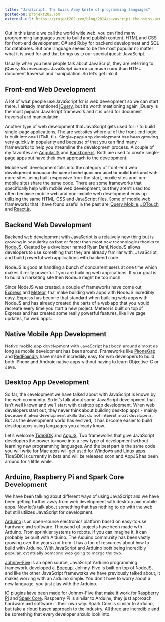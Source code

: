 ```yaml
---
title: "JavaScript: The Swiss Army knife of programming languages"
posted-on: projekt202.com
external-url: https://projekt202.com/blog/2014/javascript-the-swiss-army-knife/
---
```


Out in this jungle we call the world wide web, you can find many programming languages used to build and publish content. HTML and CSS for front-end development, C# and Ruby for backend development and SQL for databases. But one language seems to be the most popular no matter what it is used for and that brings us to our special guest: JavaScript.

Usually when you hear people talk about JavaScript, they are referring to jQuery. But nowadays JavaScript can do so much more than HTML document traversal and manipulation. So let’s get into it.

## Front-end Web Development

A lot of what people use JavaScript for is web development so we can start there. I already mentioned [jQuery](http://jquery.com), but it’s worth mentioning again. jQuery is the most popular JavaScript framework and it is used for document traversal and manipulation.

Another type of web development that JavaScript gets used for is to build single-page applications. The are websites where all of the front-end logic is built into one HTML file. Single-page app development has been growing very quickly in popularity and because of that you can find many frameworks to help you streamline the development process. A couple of my favorites are [AngularJS](https://angularjs.org/) and [Backbone.js](http://backbonejs.org/). Both are used to create single-page apps but have their own approach to the development.

Mobile web development falls into the category of front-end web development because the same techniques are used to build both and with more sites being built responsive from the start, mobile sites and non-mobile sites share the same code. There are some frameworks that specifically help with mobile web development, but they aren’t used too often because mobile web and non-mobile web development ends up utilizing the same HTML, CSS and JavaScript files. Some of mobile web frameworks that I have found useful in the past are [jQuery Mobile](http://jquerymobile.com/), [JQTouch](http://jqtjs.com/) and [React.js](http://facebook.github.io/react/).

## Backend Web Development

Backend web development with JavaScript is a relatively new thing but is growing in popularity as fast or faster than most new technologies thanks to [NodeJS](http://nodejs.org/). Created by a developer named Ryan Dahl, NodeJS allows developers to use something that they are already familiar with, JavaScript, and build powerful web applications with backend code.

NodeJS is good at handling a bunch of concurrent users at one time which makes it really powerful if you are building web applications. If your goal is to build a marketing site then NodeJS might be too much.

Since NodeJS was created, a couple of frameworks have come out, [Express](http://expressjs.com/) and [Meteor](https://www.meteor.com/), that make building web apps with NodeJS incredibly easy. Express has become that standard when building web apps with NodeJS and has already created the parts of a web app that you would recreate every time you start a new project. Meteor is built on top of Express and has created some really powerful features, like live page updates, for web apps.

## Native Mobile App Development

Native mobile app development with JavaScript has been around almost as long as mobile development has been around. Frameworks like [PhoneGap](http://phonegap.com/) and [RedFoundry](http://www.redfoundry.com/) have made it incredibly easy for web developers to build both iPhone and Android native apps without having to learn Objective-C or Java.

## Desktop App Development

So far, the development we have talked about with JavaScript is known by the web community. So let’s talk about some JavaScript development that isn’t well known and we’ll start with desktop app development. When web developers start out, they never think about building desktop apps - mainly because it takes development skills that do not interest most developers. But as the development world has evolved, it has become easier to build desktop apps using languages you already know.

Let’s welcome [TideSDK](http://www.tidesdk.org/) and [AppJS](http://appjs.com/). Two frameworks that give JavaScript developers the power to move into a new type of development without learning new programming languages. And the best part is the same code you will write for Mac apps will get used for Windows and Linux apps. TideSDK is currently in beta and will be released soon and AppJS has been around for a little while.

## Arduino, Raspberry Pi and Spark Core Development

We have been talking about different ways of using JavaScript and we have been getting further away from web development with desktop and mobile apps. Now let’s talk about something that has nothing to do with the web but still utilizes JavaScript for development.

[Arduino](http://www.arduino.cc/) is an open-source electronics platform based on easy-to-use hardware and software. Thousand of projects have been made with Arduino. From sprinkler systems to robots. If you can imagine it, it can probably be built with Arduino. The Arduino community has been vastly growing over the years and from it has a ton of resources about how to build with Arduino. With JavaScript and Arduino both being incredibly popular, eventually someone was going to merge the two.

[Johnny-Five](https://github.com/rwaldron/johnny-five) is an open source, JavaScript Arduino programming framework, developed at [Bocoup](http://bocoup.com/). Johnny-Five is built on top of NodeJS, and like the other JavaScript frameworks we have previously talked about, it makes working with an Arduino simple. You don’t have to worry about a new language, you just play with the Arduino.

IO plugins have been made for Johnny-Five that make it work for [Raspberry Pi](http://www.raspberrypi.org/) and [Spark Core](https://www.spark.io/). Raspberry Pi is similar to Arduino, they just approach hardware and software in their own way. Spark Core is similar to Arduino, but take a cloud based approach to the industry. All three are incredible and be something that every developer should look into.